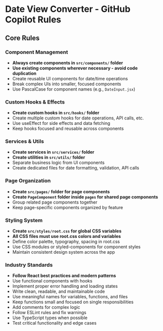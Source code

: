# Date View Converter - GitHub Copilot Rules

## Core Rules

### Component Management
- **Always create components in `src/components/` folder**
- **Use existing components wherever necessary - avoid code duplication**
- Create reusable UI components for date/time operations
- Break complex UIs into smaller, focused components
- Use PascalCase for component names (e.g., `DateInput.jsx`)

### Custom Hooks & Effects
- **Create custom hooks in `src/hooks/` folder**
- Create multiple custom hooks for date operations, API calls, etc.
- Use useEffect for side effects and data fetching
- Keep hooks focused and reusable across components

### Services & Utils
- **Create services in `src/services/` folder**
- **Create utilities in `src/utils/` folder**
- Separate business logic from UI components
- Create dedicated files for date formatting, validation, API calls

### Page Organization
- **Create `src/pages/` folder for page components**
- **Create `PageComponent` folder inside `pages` for shared page components**
- Group related page components together
- Keep page-specific components organized by feature

### Styling System
- **Create `src/styles/root.css` for global CSS variables**
- **All CSS files must use root.css colors and variables**
- Define color palette, typography, spacing in root.css
- Use CSS modules or styled-components for component styles
- Maintain consistent design system across the app

### Industry Standards
- **Follow React best practices and modern patterns**
- Use functional components with hooks
- Implement proper error handling and loading states
- Write clean, readable, and maintainable code
- Use meaningful names for variables, functions, and files
- Keep functions small and focused on single responsibilities
- Add comments for complex logic
- Follow ESLint rules and fix warnings
- Use TypeScript types when possible
- Test critical functionality and edge cases